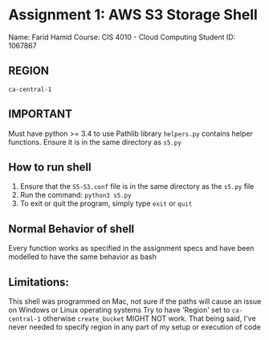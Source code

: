 # Assignment 1: AWS S3 Storage Shell 

Name: Farid Hamid
Course: CIS 4010 - Cloud Computing
Student ID: 1067867

## REGION
`ca-central-1`

## IMPORTANT 
Must have python >= 3.4 to use Pathlib library
`helpers.py` contains helper functions. Ensure it is in the same directory as `s5.py`

## How to run shell
1. Ensure that the `S5-S3.conf` file is in the same directory as the `s5.py` file
2. Run the command: `python3 s5.py`
3. To exit or quit the program, simply type `exit` or `quit`

## Normal Behavior of shell
Every function works as specified in the assignment specs and have been modelled to have the same behavior as bash

## Limitations:
This shell was programmed on Mac, not sure if the paths will cause an issue on Windows or Linux operating systems
Try to have 'Region' set to `ca-central-1` otherwise `create_bucket` MIGHT NOT work. That being said, I've never needed to specify region in any part of my setup or execution of code